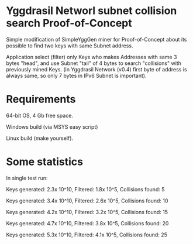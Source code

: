 # Yggdrasil Networl subnet collision search Proof-of-Concept

Simple modification of SimpleYggGen miner for Proof-of-Concept about its possible to find two keys with same Subnet address.

Application select (filter) only Keys who makes Addresses with same 3 bytes "head", and use Subnet "tail" of 4 bytes to search "collisions" with previously mined Keys. (in Yggdrasil Network (v0.4) first byte of address is always same, so only 7 bytes in IPv6 Subnet is important).

# Requirements

64-bit OS, 4 Gb free space.

Windows build (via MSYS easy script)

Linux build (make yourself).

# Some statistics

In single test run:

Keys generated: 2.3x 10^10, Filtered: 1.8x 10^5, Collisions found: 5

Keys generated: 3.4x 10^10, Filtered: 2.6x 10^5, Collisions found: 10

Keys generated: 4.2x 10^10, Filtered: 3.2x 10^5, Collisions found: 15

Keys generated: 4.7x 10^10, Filtered: 3.8x 10^5, Collisions found: 20

Keys generated: 5.3x 10^10, Filtered: 4.1x 10^5, Collisions found: 25
